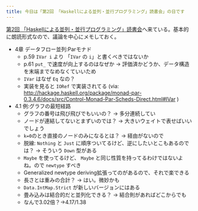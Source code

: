 ```yaml
---
title: 今日は「第2回 「Haskellによる並列・並行プログラミング」読書会」の日です
---
```


[第2回 「Haskellによる並列・並行プログラミング」読書会](http://partake.in/events/8cb2c3a9-777d-450a-8e1c-350bbb1eb324)へ来ている。基本的に朗読形式なので、議論を中心にメモしておく。

* 4章 データフロー並列:Parモナド
    * p.59 `IVar i` より 「`IVar` の `i`」と書くべきではないか
    * p.61 `put_` で速度が向上するのはなぜか → 評価済かどうか、データ構造を末端までなめなくていいため
    * `IVar` はなぜ `Eq` なの？
    * 実装を見ると `IORef` で実装されてる (via: http://hackage.haskell.org/package/monad-par-0.3.4.6/docs/src/Control-Monad-Par-Scheds-Direct.html#IVar )
* 4.1 例:グラフの最短経路
    * グラフの番号は飛び飛びでもいいの？ → 多分連続してい
    * ノードが連結してないとまずいのでは？ → 大きいウェイトで表せばいいでしょう
    * `k=0`のとき直接のノードのみになるとは？ → 経由がないので
    * 脱線: `Nothing` と `Just` に順序ついてるけど、逆にしたいとこもあるのでは？ → そういう `Down` 型がある
    * `Maybe` を使ってるけど、 `Maybe` と同じ性質を持ってるわけではないよね。ので `newtype` すべき
    * Generalized newtype deriving拡張ってのがあるので、それで楽できる
    * 長さとは重みの合計？ → はい。微妙かも
    * `Data.IntMap.Strict` が新しいバージョンにはある
    * 畳み込みは結合的だと並列化できる？ → 結合則があればどこからでも
    * なんで3.02倍？→4.17/1.38